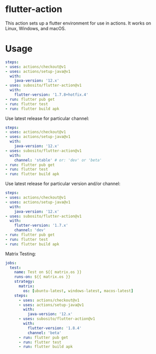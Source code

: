 # flutter-action

This action sets up a flutter environment for use in actions. It works on Linux, Windows, and macOS.

# Usage

```yaml
steps:
- uses: actions/checkout@v1
- uses: actions/setup-java@v1
  with:
    java-version: '12.x'
- uses: subosito/flutter-action@v1
  with:
    flutter-version: '1.7.8+hotfix.4'
- run: flutter pub get
- run: flutter test
- run: flutter build apk
```

Use latest release for particular channel:

```yaml
steps:
- uses: actions/checkout@v1
- uses: actions/setup-java@v1
  with:
    java-version: '12.x'
- uses: subosito/flutter-action@v1
  with:
    channel: 'stable' # or: 'dev' or 'beta'
- run: flutter pub get
- run: flutter test
- run: flutter build apk
```

Use latest release for particular version and/or channel:

```yaml
steps:
- uses: actions/checkout@v1
- uses: actions/setup-java@v1
  with:
    java-version: '12.x'
- uses: subosito/flutter-action@v1
  with:
    flutter-version: '1.7.x'
    channel: 'dev'
- run: flutter pub get
- run: flutter test
- run: flutter build apk
```

Matrix Testing:

```yaml
jobs:
  test:
    name: Test on ${{ matrix.os }}
    runs-on: ${{ matrix.os }}
    strategy:
      matrix:
        os: [ubuntu-latest, windows-latest, macos-latest]
    steps:
      - uses: actions/checkout@v1
      - uses: actions/setup-java@v1
        with:
          java-version: '12.x'
      - uses: subosito/flutter-action@v1
        with:
          flutter-version: '1.8.4'
          channel: 'beta'
      - run: flutter pub get
      - run: flutter test
      - run: flutter build apk
```

